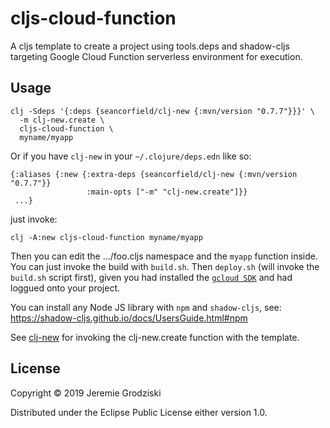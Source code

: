 # cljs-cloud-function

A cljs template to create a project using tools.deps and shadow-cljs targeting Google Cloud Function serverless environment for execution.

## Usage

```
clj -Sdeps '{:deps {seancorfield/clj-new {:mvn/version "0.7.7"}}}' \
  -m clj-new.create \
  cljs-cloud-function \
  myname/myapp
```

Or if you have `clj-new` in your `~/.clojure/deps.edn` like so:

```
{:aliases {:new {:extra-deps {seancorfield/clj-new {:mvn/version "0.7.7"}}
                 :main-opts ["-m" "clj-new.create"]}}
 ...}
```

just invoke: 
```
clj -A:new cljs-cloud-function myname/myapp
```

Then you can edit the .../foo.cljs namespace and the `myapp` function inside.
You can just invoke the build with `build.sh`.
Then `deploy.sh` (will invoke the `build.sh` script first), given you had installed the [`gcloud SDK`](https://cloud.google.com/sdk/gcloud/) and had loggued onto your project.

You can install any Node JS library with `npm` and `shadow-cljs`, see: https://shadow-cljs.github.io/docs/UsersGuide.html#npm 

See [clj-new](https://github.com/seancorfield/clj-new) for invoking the clj-new.create function with the template. 

## License

Copyright © 2019 Jeremie Grodziski

Distributed under the Eclipse Public License either version 1.0.
